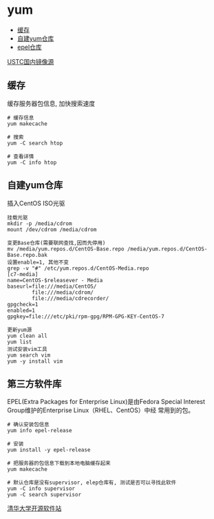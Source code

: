 # yum

- [缓存](#cache)
- [自建yum仓库](#custom-yum-respositroy)
- [epel仓库](#epel-respositroy)

[USTC国内镜像源](http://mirrors.ustc.edu.cn/)

<a name='cache'></a>
## 缓存

缓存服务器包信息, 加快搜索速度
    
    # 缓存信息
    yum makecache
    
    # 搜索
    yum -C search htop
    
    # 查看详情
    yum -C info htop

<a name='custom-yum-respositroy'></a>
## 自建yum仓库

插入CentOS ISO光驱

    挂载光驱
    mkdir -p /media/cdrom
    mount /dev/cdrom /media/cdrom
    
    变更Base仓库(需要联网查找,因而先停用)
    mv /media/yum.repos.d/CentOS-Base.repo /media/yum.repos.d/CentOS-Base.repo.bak
    设置enable=1, 其他不变
    grep -v "#" /etc/yum.repos.d/CentOS-Media.repo 
    [c7-media]
    name=CentOS-$releasever - Media
    baseurl=file:///media/CentOS/
            file:///media/cdrom/
            file:///media/cdrecorder/
    gpgcheck=1
    enabled=1
    gpgkey=file:///etc/pki/rpm-gpg/RPM-GPG-KEY-CentOS-7
    
    更新yum源
    yum clean all
    yum list
    测试安装vim工具
    yum search vim
    yum -y install vim

<a name='epel-respositroy'></a>
## 第三方软件库

EPEL(Extra Packages for Enterprise Linux)是由Fedora Special Interest Group维护的Enterprise Linux（RHEL、CentOS）中经 常用到的包。

    # 确认安装包信息
    yum info epel-release
    
    # 安装
    yum install -y epel-release
    
    # 把服务器的包信息下载到本地电脑缓存起来
    yum makecache
    
    # 默认仓库是没有supervisor, elep仓库有, 测试是否可以寻找此软件
    yum -C info supervisor
    yum -C search supervisor
    
[清华大学开源软件站](https://mirrors.tuna.tsinghua.edu.cn/help/epel/)